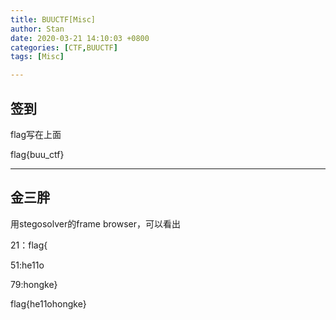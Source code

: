 ```yaml
---
title: BUUCTF[Misc]
author: Stan
date: 2020-03-21 14:10:03 +0800
categories: [CTF,BUUCTF]
tags: [Misc]

---
```


## 签到

flag写在上面

 flag{buu_ctf}

---

## 金三胖

用stegosolver的frame browser，可以看出

21：flag{

51:he11o

79:hongke}

flag{he11ohongke}